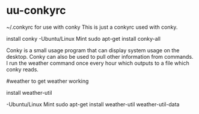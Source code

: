 # uu-conkyrc
~/.conkyrc for use with conky
This is just a conkyrc used with conky.

install conky
  -Ubuntu/Linux Mint
    sudo apt-get install conky-all

Conky is a small usage program that can display system usage on the desktop. Conky can also be used to pull other
information from commands. I run the weather command once every hour which outputs to a file which conky reads.

#weather
to get weather working

install weather-util

  -Ubuntu/Linux Mint
    sudo apt-get install weather-util weather-util-data
